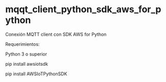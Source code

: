 # mqqt_client_python_sdk_aws_for_python
Conexión MQTT client con SDK AWS for Python

Requerimientos:

  Python 3 o superior

  pip install awsiotsdk

  pip install AWSIoTPythonSDK
